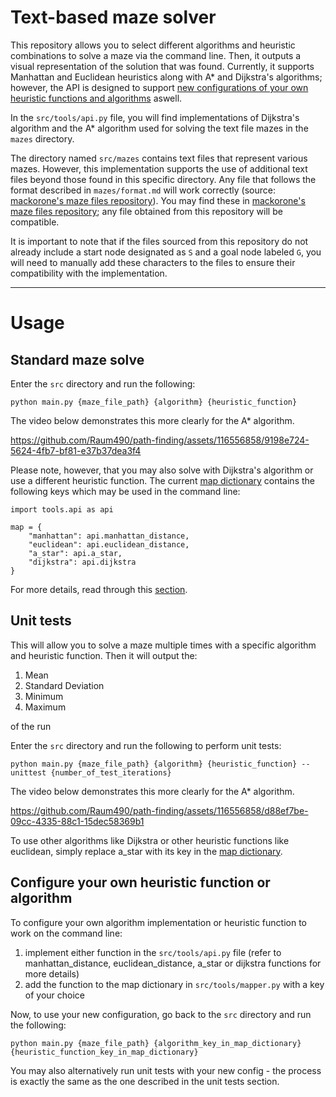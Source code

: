 # Text-based maze solver

This repository allows you to select different algorithms and heuristic combinations to solve a maze via the command line. Then, it outputs a visual representation of the solution that was found. Currently, it supports Manhattan and Euclidean heuristics along with A* and Dijkstra's algorithms; however, the API is designed to support [new configurations of your own heuristic functions and algorithms](#configure-your-own-heuristic-function-or-algorithm) aswell.

In the `src/tools/api.py` file, you will find implementations of Dijkstra's algorithm and the A* algorithm used for solving the text file mazes in the `mazes` directory. 

The directory named `src/mazes` contains text files that represent various mazes. However, this implementation supports the use of additional text files beyond those found in this specific directory. Any file that follows the format described in `mazes/format.md` will work correctly (source: [mackorone's maze files repository](https://github.com/micromouseonline/mazefiles)). You may find these in [mackorone's maze files repository](https://github.com/micromouseonline/mazefiles); any file obtained from this repository will be compatible.

It is important to note that if the files sourced from this repository do not already include a start node designated as `S` and a goal node labeled `G`, you will need to manually add these characters to the files to ensure their compatibility with the implementation.

-----
# Usage
## Standard maze solve

Enter the `src` directory and run the following:

```
python main.py {maze_file_path} {algorithm} {heuristic_function}
```

The video below demonstrates this more clearly for the A* algorithm.

https://github.com/Raum490/path-finding/assets/116556858/9198e724-5624-4fb7-bf81-e37b37dea3f4

Please note, however, that you may also solve with Dijkstra's algorithm or use a different heuristic function. The current [map dictionary](https://github.com/Raum490/path-finding/blob/main/src/tools/mapper.py) contains the following keys which may be used in the command line: 

```
import tools.api as api

map = {
    "manhattan": api.manhattan_distance,
    "euclidean": api.euclidean_distance,
    "a_star": api.a_star,
    "dijkstra": api.dijkstra
}
```

For more details, read through this [section](#configure-your-own-heuristic-function-or-algorithm).

## Unit tests
This will allow you to solve a maze multiple times with a specific algorithm and heuristic function. Then it will output the:
1. Mean
2. Standard Deviation
3. Minimum
4. Maximum
   
of the run

Enter the `src` directory and run the following to perform unit tests:

```
python main.py {maze_file_path} {algorithm} {heuristic_function} --unittest {number_of_test_iterations}
```

The video below demonstrates this more clearly for the A* algorithm.

https://github.com/Raum490/path-finding/assets/116556858/d88ef7be-09cc-4335-88c1-15dec58369b1

To use other algorithms like Dijkstra or other heuristic functions like euclidean, simply replace a_star with its key in the [map dictionary](https://github.com/Raum490/path-finding/blob/main/src/tools/mapper.py). 

## Configure your own heuristic function or algorithm

To configure your own algorithm implementation or heuristic function to work on the command line:
1. implement either function in the `src/tools/api.py` file (refer to manhattan_distance, euclidean_distance, a_star or dijkstra functions for more details)
2. add the function to the map dictionary in `src/tools/mapper.py` with a key of your choice

Now, to use your new configuration, go back to the `src` directory and run the following:

```
python main.py {maze_file_path} {algorithm_key_in_map_dictionary} {heuristic_function_key_in_map_dictionary}
```

You may also alternatively run unit tests with your new config - the process is exactly the same as the one described in the unit tests section. 

